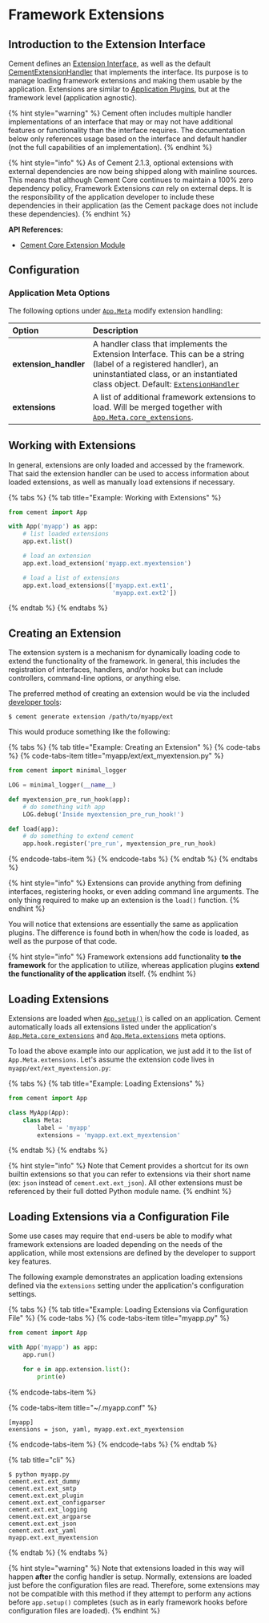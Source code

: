 # Framework Extensions

## Introduction to the Extension Interface

Cement defines an [Extension Interface](https://cement.readthedocs.io/en/3.0/api/core/extension/#cement.core.extension.ExtensionInterface), as well as the default [CementExtensionHandler](https://cement.readthedocs.io/en/3.0/api/core/extension/#cement.core.extension.ExtensionHandler) that implements the interface. Its purpose is to manage loading framework extensions and making them usable by the application. Extensions are similar to [Application Plugins](plugins.md), but at the framework level \(application agnostic\).

{% hint style="warning" %}
Cement often includes multiple handler implementations of an interface that may or may not have additional features or functionality than the interface requires. The documentation below only references usage based on the interface and default handler \(not the full capabilities of an implementation\).
{% endhint %}

{% hint style="info" %}
As of Cement 2.1.3, optional extensions with external dependencies are now being shipped along with mainline sources. This means that although Cement Core continues to maintain a 100% zero dependency policy, Framework Extensions _can_ rely on external deps. It is the responsibility of the application developer to include these dependencies in their application \(as the Cement package does not include these dependencies\).
{% endhint %}

**API References:**

* [Cement Core Extension Module](https://cement.readthedocs.io/en/3.0/api/core/extension)

## Configuration

### Application Meta Options

The following options under [`App.Meta`](https://cement.readthedocs.io/en/3.0/api/core/foundation/#cement.core.foundation.App.Meta) modify extension handling:

| **Option** | **Description** |
| :--- | :--- |
| **extension\_handler** | A handler class that implements the Extension Interface.  This can be a string \(label of a registered handler\), an uninstantiated class, or an instantiated class object.  Default: [`ExtensionHandler`](https://cement.readthedocs.io/en/3.0/api/core/extension/#cement.core.extension.ExtensionHandler) |
| **extensions** | A list of additional framework extensions to load.  Will be merged together with [`App.Meta.core_extensions`](https://cement.readthedocs.io/en/3.0/api/core/foundation/#cement.core.foundation.App.Meta.core_extensions). |

## Working with Extensions

In general, extensions are only loaded and accessed by the framework. That said the extension handler can be used to access information about loaded extensions, as well as manually load extensions if necessary.

{% tabs %}
{% tab title="Example: Working with Extensions" %}
```python
from cement import App

with App('myapp') as app:
    # list loaded extensions
    app.ext.list()

    # load an extension
    app.ext.load_extension('myapp.ext.myextension')

    # load a list of extensions
    app.ext.load_extensions(['myapp.ext.ext1',
                             'myapp.ext.ext2'])
```
{% endtab %}
{% endtabs %}

## Creating an Extension

The extension system is a mechanism for dynamically loading code to extend the functionality of the framework. In general, this includes the registration of interfaces, handlers, and/or hooks but can include controllers, command-line options, or anything else.

The preferred method of creating an extension would be via the included [developer tools](../getting-started/developer-tools.md):

```text
$ cement generate extension /path/to/myapp/ext
```

This would produce something like the following:

{% tabs %}
{% tab title="Example: Creating an Extension" %}
{% code-tabs %}
{% code-tabs-item title="myapp/ext/ext\_myextension.py" %}
```python
from cement import minimal_logger

LOG = minimal_logger(__name__)

def myextension_pre_run_hook(app):
    # do something with app
    LOG.debug('Inside myextension_pre_run_hook!')

def load(app):
    # do something to extend cement
    app.hook.register('pre_run', myextension_pre_run_hook)
```
{% endcode-tabs-item %}
{% endcode-tabs %}
{% endtab %}
{% endtabs %}

{% hint style="info" %}
Extensions can provide anything from defining interfaces, registering hooks, or even adding command line arguments. The only thing required to make up an extension is the `load()` function.
{% endhint %}

You will notice that extensions are essentially the same as application plugins. The difference is found both in when/how the code is loaded, as well as the purpose of that code.

{% hint style="info" %}
Framework extensions add functionality **to the framework** for the application to utilize, whereas application plugins **extend the functionality of the application** itself.
{% endhint %}

## Loading Extensions

Extensions are loaded when [`App.setup()`](http://cement.readthedocs.io/en/3.0/api/core/foundation/#cement.core.foundation.App.setup) is called on an application. Cement automatically loads all extensions listed under the application's [`App.Meta.core_extensions`](http://cement.readthedocs.io/en/3.0/api/core/foundation/#cement.core.foundation.App.Meta.core_extensions) and [`App.Meta.extensions`](http://cement.readthedocs.io/en/3.0/api/core/foundation/#cement.core.foundation.App.Meta.extensions) meta options.

To load the above example into our application, we just add it to the list of `App.Meta.extensions`. Let's assume the extension code lives in `myapp/ext/ext_myextension.py`:

{% tabs %}
{% tab title="Example: Loading Extensions" %}
```python
from cement import App

class MyApp(App):
    class Meta:
        label = 'myapp'
        extensions = 'myapp.ext.ext_myextension'
```
{% endtab %}
{% endtabs %}

{% hint style="info" %}
Note that Cement provides a shortcut for its own builtin extensions so that you can refer to extensions via their short name \(ex: `json` instead of `cement.ext.ext_json`\). All other extensions must be referenced by their full dotted Python module name.
{% endhint %}

## Loading Extensions via a Configuration File

Some use cases may require that end-users be able to modify what framework extensions are loaded depending on the needs of the application, while most extensions are defined by the developer to support key features.

The following example demonstrates an application loading extensions defined via the `extensions` setting under the application's configuration settings.

{% tabs %}
{% tab title="Example: Loading Extensions via Configuration File" %}
{% code-tabs %}
{% code-tabs-item title="myapp.py" %}
```python
from cement import App

with App('myapp') as app:
    app.run()

    for e in app.extension.list():
        print(e)
```
{% endcode-tabs-item %}

{% code-tabs-item title="~/.myapp.conf" %}
```text
[myapp]
exensions = json, yaml, myapp.ext.ext_myextension
```
{% endcode-tabs-item %}
{% endcode-tabs %}
{% endtab %}

{% tab title="cli" %}
```text
$ python myapp.py
cement.ext.ext_dummy
cement.ext.ext_smtp
cement.ext.ext_plugin
cement.ext.ext_configparser
cement.ext.ext_logging
cement.ext.ext_argparse
cement.ext.ext_json
cement.ext.ext_yaml
myapp.ext.ext_myextension
```
{% endtab %}
{% endtabs %}

{% hint style="warning" %}
Note that extensions loaded in this way will happen **after** the config handler is setup. Normally, extensions are loaded just before the configuration files are read. Therefore, some extensions may not be compatible with this method if they attempt to perform any actions before `app.setup()` completes \(such as in early framework hooks before configuration files are loaded\).
{% endhint %}

